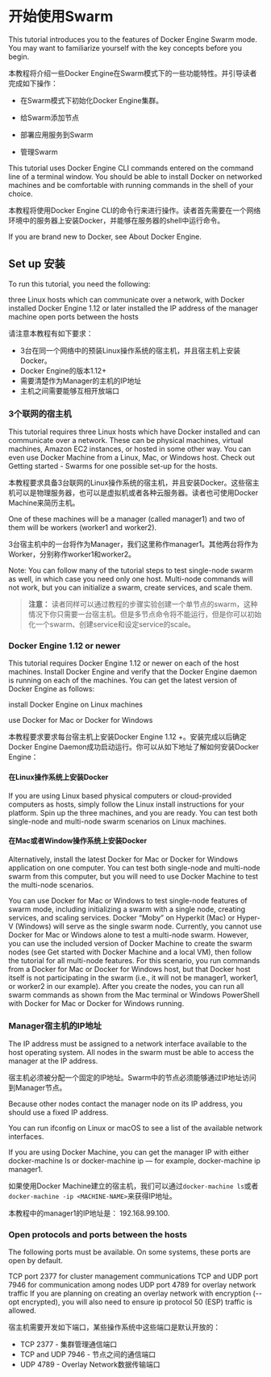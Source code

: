 # 开始使用Swarm

This tutorial introduces you to the features of Docker Engine Swarm mode. You may want to familiarize yourself with the key concepts before you begin.

本教程将介绍一些Docker Engine在Swarm模式下的一些功能特性。并引导读者完成如下操作：

- 在Swarm模式下初始化Docker Engine集群。

- 给Swarm添加节点

- 部署应用服务到Swarm

- 管理Swarm

This tutorial uses Docker Engine CLI commands entered on the command line of a terminal window. You should be able to install Docker on networked machines and be comfortable with running commands in the shell of your choice.

本教程将使用Docker Engine CLI的命令行来进行操作。读者首先需要在一个网络环境中的服务器上安装Docker，并能够在服务器的shell中运行命令。



If you are brand new to Docker, see About Docker Engine.

## Set up 安装

To run this tutorial, you need the following:

three Linux hosts which can communicate over a network, with Docker installed
Docker Engine 1.12 or later installed
the IP address of the manager machine
open ports between the hosts

请注意本教程有如下要求：

- 3台在同一个网络中的预装Linux操作系统的宿主机，并且宿主机上安装Docker。
- Docker Engine的版本1.12+
- 需要清楚作为Manager的主机的IP地址
- 主机之间需要能够互相开放端口

### 3个联网的宿主机

This tutorial requires three Linux hosts which have Docker installed and can communicate over a network. These can be physical machines, virtual machines, Amazon EC2 instances, or hosted in some other way. You can even use Docker Machine from a Linux, Mac, or Windows host. Check out Getting started - Swarms for one possible set-up for the hosts.

本教程要求具备3台联网的Linux操作系统的宿主机，并且安装Docker。这些宿主机可以是物理服务器，也可以是虚拟机或者各种云服务器。读者也可使用Docker Machine来简历主机。

One of these machines will be a manager (called manager1) and two of them will be workers (worker1 and worker2).

3台宿主机中的一台将作为Manager，我们这里称作manager1。其他两台将作为Worker，分别称作worker1和worker2。

Note: You can follow many of the tutorial steps to test single-node swarm as well, in which case you need only one host. Multi-node commands will not work, but you can initialize a swarm, create services, and scale them.

> **注意：** 读者同样可以通过教程的步骤实验创建一个单节点的swarm，这种情况下你只需要一台宿主机。但是多节点命令将不能运行，但是你可以初始化一个swarm、创建service和设定service的scale。

### Docker Engine 1.12 or newer
This tutorial requires Docker Engine 1.12 or newer on each of the host machines. Install Docker Engine and verify that the Docker Engine daemon is running on each of the machines. You can get the latest version of Docker Engine as follows:

install Docker Engine on Linux machines

use Docker for Mac or Docker for Windows

本教程要求要求每台宿主机上安装Docker Engine 1.12 +。安装完成以后确定Docker Engine Daemon成功启动运行。你可以从如下地址了解如何安装Docker Engine：

#### 在Linux操作系统上安装Docker

If you are using Linux based physical computers or cloud-provided computers as hosts, simply follow the Linux install instructions for your platform. Spin up the three machines, and you are ready. You can test both single-node and multi-node swarm scenarios on Linux machines.

#### 在Mac或者Window操作系统上安装Docker
Alternatively, install the latest Docker for Mac or Docker for Windows application on one computer. You can test both single-node and multi-node swarm from this computer, but you will need to use Docker Machine to test the multi-node scenarios.

You can use Docker for Mac or Windows to test single-node features of swarm mode, including initializing a swarm with a single node, creating services, and scaling services. Docker “Moby” on Hyperkit (Mac) or Hyper-V (Windows) will serve as the single swarm node.
Currently, you cannot use Docker for Mac or Windows alone to test a multi-node swarm. However, you can use the included version of Docker Machine to create the swarm nodes (see Get started with Docker Machine and a local VM), then follow the tutorial for all multi-node features. For this scenario, you run commands from a Docker for Mac or Docker for Windows host, but that Docker host itself is not participating in the swarm (i.e., it will not be manager1, worker1, or worker2 in our example). After you create the nodes, you can run all swarm commands as shown from the Mac terminal or Windows PowerShell with Docker for Mac or Docker for Windows running.

### Manager宿主机的IP地址

The IP address must be assigned to a network interface available to the host operating system. All nodes in the swarm must be able to access the manager at the IP address.

宿主机必须被分配一个固定的IP地址。Swarm中的节点必须能够通过IP地址访问到Manager节点。

Because other nodes contact the manager node on its IP address, you should use a fixed IP address.



You can run ifconfig on Linux or macOS to see a list of the available network interfaces.

If you are using Docker Machine, you can get the manager IP with either docker-machine ls or docker-machine ip <MACHINE-NAME> — for example, docker-machine ip manager1.

如果使用Docker Machine建立的宿主机，我们可以通过`docker-machine ls`或者`docker-machine -ip <MACHINE-NAME>`来获得IP地址。

本教程中的manager1的IP地址是： 192.168.99.100.

### Open protocols and ports between the hosts

The following ports must be available. On some systems, these ports are open by default.

TCP port 2377 for cluster management communications
TCP and UDP port 7946 for communication among nodes
UDP port 4789 for overlay network traffic
If you are planning on creating an overlay network with encryption (--opt encrypted), you will also need to ensure ip protocol 50 (ESP) traffic is allowed.

宿主机需要开发如下端口，某些操作系统中这些端口是默认开放的：

- TCP  2377 - 集群管理通信端口
- TCP and UDP 7946 - 节点之间的通信端口
- UDP 4789 - Overlay Network数据传输端口


